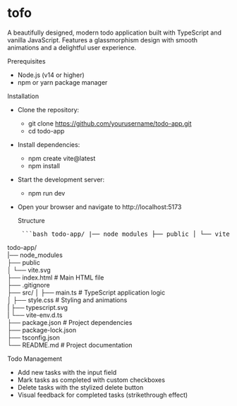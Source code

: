 # tofo
A beautifully designed, modern todo application built with TypeScript and vanilla JavaScript. Features a glassmorphism design with smooth animations and a delightful user experience.

Prerequisites

- Node.js (v14 or higher)
- npm or yarn package manager

Installation

- Clone the repository:

  - git clone https://github.com/yourusername/todo-app.git  
  - cd todo-app

- Install dependencies:  


  - npm create vite@latest  
  - npm install

- Start the development server:

  - npm run dev

- Open your browser and navigate to http://localhost:5173

  Structure
  <pre lang="markdown"> ```bash todo-app/ |── node_modules ├── public │ └── vite.svg ├── index.html # Main HTML file ├── .gitignore ├── src/ │ ├── main.ts # TypeScript application logic │ ├── style.css # Styling and animations │ ├── typescript.svg │ └── vite-env.d.ts ├── package.json # Project dependencies ├── package-lock.json ├── tsconfig.json └── README.md # Project documentation ``` </pre>
todo-app/  
|── node_modules  
├── public  
│   └── vite.svg  
├── index.html          # Main HTML file  
├── .gitignore  
├── src/
│   ├── main.ts         # TypeScript application logic  
│   ├──  style.css       # Styling and animations  
|   ├──  typescript.svg  
|   └── vite-env.d.ts  
├── package.json        # Project dependencies  
├── package-lock.json   
├── tsconfig.json    
└── README.md          # Project documentation  

Todo Management

- Add new tasks with the input field
- Mark tasks as completed with custom checkboxes
- Delete tasks with the stylized delete button
- Visual feedback for completed tasks (strikethrough effect)
